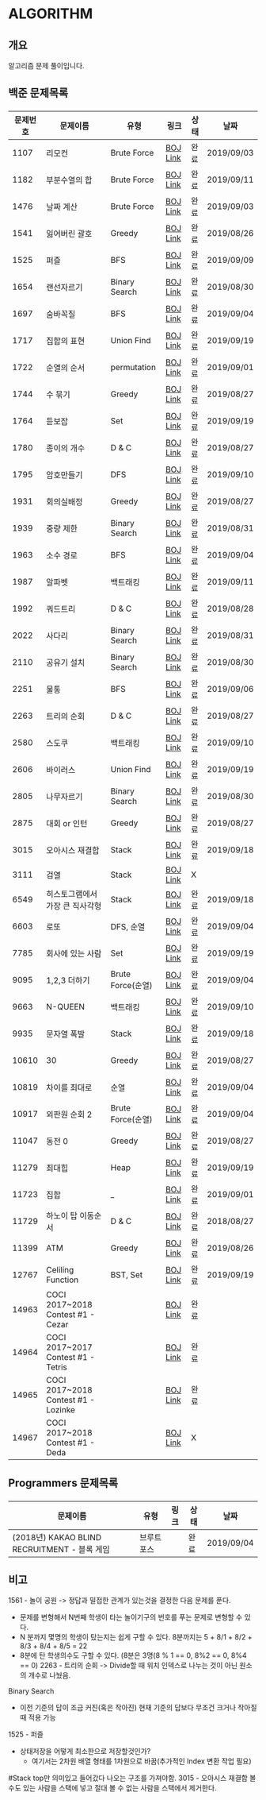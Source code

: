 # ALGORITHM

## 개요
알고리즘 문제 풀이입니다.

## 백준 문제목록
###
문제번호 | 문제이름 | 유형 | 링크 | 상태 | 날짜
--- | --- | --- | --- | --- | ---
1107 | 리모컨 | Brute Force | [BOJ Link](https://www.acmicpc.net/problem/1107) | 완료 | 2019/09/03
1182 | 부분수열의 합 | Brute Force | [BOJ Link](https://www.acmicpc.net/problem/1182) | 완료 | 2019/09/11
1476 | 날짜 계산 | Brute Force | [BOJ Link](https://www.acmicpc.net/problem/1476) | 완료 | 2019/09/03
1541 | 잃어버린 괄호 | Greedy | [BOJ Link](https://www.acmicpc.net/problem/1541) | 완료 | 2019/08/26
1525 | 퍼즐 | BFS | [BOJ Link](https://www.acmicpc.net/problem/1654) | 완료 | 2019/09/09
1654 | 랜선자르기 | Binary Search | [BOJ Link](https://www.acmicpc.net/problem/1654) | 완료 | 2019/08/30
1697 | 숨바꼭질 | BFS | [BOJ Link](https://www.acmicpc.net/problem/1697) | 완료 | 2019/09/04
1717 | 집합의 표현 | Union Find | [BOJ Link](https://www.acmicpc.net/problem/1717) | 완료 | 2019/09/19
1722 | 순열의 순서 | permutation | [BOJ Link](https://www.acmicpc.net/problem/1722) | 완료 | 2019/09/01
1744 | 수 묶기 | Greedy | [BOJ Link](https://www.acmicpc.net/problem/1744) | 완료 | 2019/08/27
1764 | 듣보잡 | Set | [BOJ Link](https://www.acmicpc.net/problem/1764) | 완료 | 2019/09/19
1780 | 종이의 개수 | D & C | [BOJ Link](https://www.acmicpc.net/problem/1780) | 완료 | 2019/08/27
1795 | 암호만들기 | DFS | [BOJ Link](https://www.acmicpc.net/problem/1795) | 완료 | 2019/09/10
1931 | 회의실배정 | Greedy | [BOJ Link](https://www.acmicpc.net/problem/1931) | 완료 | 2019/08/27
1939 | 중량 제한 | Binary Search | [BOJ Link](https://www.acmicpc.net/problem/1939) | 완료 | 2019/08/31
1963 | 소수 경로 | BFS | [BOJ Link](https://www.acmicpc.net/problem/1963) | 완료 | 2019/09/04
1987 | 알파벳 | 백트래킹 | [BOJ Link](https://www.acmicpc.net/problem/1987) | 완료 | 2019/09/11
1992 | 쿼드트리 | D & C | [BOJ Link](https://www.acmicpc.net/problem/1992) | 완료 | 2019/08/28
2022 | 사다리 | Binary Search | [BOJ Link](https://www.acmicpc.net/problem/1992) | 완료 | 2019/08/31
2110 | 공유기 설치 | Binary Search | [BOJ Link](https://www.acmicpc.net/problem/2110) | 완료 | 2019/08/30
2251 | 물통 | BFS | [BOJ Link](https://www.acmicpc.net/problem/2251) | 완료 | 2019/09/06
2263 | 트리의 순회 | D & C | [BOJ Link](https://www.acmicpc.net/problem/2263) | 완료 | 2019/08/27
2580 | 스도쿠 | 백트래킹 | [BOJ Link](https://www.acmicpc.net/problem/2580) | 완료 | 2019/09/10
2606 | 바이러스 | Union Find | [BOJ Link](https://www.acmicpc.net/problem/2606) | 완료 | 2019/09/19
2805 | 나무자르기 | Binary Search | [BOJ Link](https://www.acmicpc.net/problem/2805) | 완료 | 2019/08/30
2875 | 대회 or 인턴 | Greedy | [BOJ Link](https://www.acmicpc.net/problem/2875) | 완료 | 2019/08/27
3015 | 오아시스 재결합 | Stack | [BOJ Link](https://www.acmicpc.net/problem/3014) | 완료 | 2019/09/18
3111 | 검열 | Stack | [BOJ Link](https://www.acmicpc.net/problem/3111) | X | 
6549 | 히스토그램에서 가장 큰 직사각형 | Stack | [BOJ Link](https://www.acmicpc.net/problem/6549) | 완료 | 2019/09/18
6603 | 로또 | DFS, 순열 | [BOJ Link](https://www.acmicpc.net/problem/6603) | 완료 | 2019/09/04
7785 | 회사에 있는 사람 | Set | [BOJ Link](https://www.acmicpc.net/problem/7785) | 완료 | 2019/09/19
9095 | 1,2,3 더하기 | Brute Force(순열) | [BOJ Link](https://www.acmicpc.net/problem/9095) | 완료 | 2019/09/04
9663 | N-QUEEN | 백트래킹 | [BOJ Link](https://www.acmicpc.net/problem/9663) | 완료 | 2019/09/10
9935 | 문자열 폭발 | Stack | [BOJ Link](https://www.acmicpc.net/problem/9935) | 완료 | 2019/09/18
10610 | 30 | Greedy | [BOJ Link](https://www.acmicpc.net/problem/10610) | 완료 | 2019/08/27
10819 | 차이를 최대로 | 순열 | [BOJ Link](https://www.acmicpc.net/problem/10819) | 완료 | 2019/09/04
10917 | 외판원 순회 2 | Brute Force(순열) | [BOJ Link](https://www.acmicpc.net/problem/10917) | 완료 | 2019/09/04
11047 | 동전 0 | Greedy | [BOJ Link](https://www.acmicpc.net/problem/11047) | 완료 | 2019/08/27
11279 | 최대힙 | Heap | [BOJ Link](https://www.acmicpc.net/problem/11279) | 완료 | 2019/09/19
11723 | 집합 | _ | [BOJ Link](https://www.acmicpc.net/problem/11723) | 완료 | 2019/09/01
11729 | 하노이 탑 이동순서 | D & C | [BOJ Link](https://www.acmicpc.net/problem/11729) | 완료 | 2018/08/27
11399 | ATM | Greedy | [BOJ Link](https://www.acmicpc.net/problem/11399) | 완료 | 2019/08/26
12767 | Celiling Function | BST, Set | [BOJ Link](https://www.acmicpc.net/problem/12767) | 완료 | 2019/09/19
14963 | COCI 2017~2018 Contest #1 - Cezar |  | [BOJ Link](https://www.acmicpc.net/problem/14963) | 완료
14964 | COCI 2017~2017 Contest #1 - Tetris | | [BOJ Link](https://www.acmicpc.net/problem/14964) | 완료
14965 | COCI 2017~2018 Contest #1 - Lozinke | | [BOJ Link](https://www.acmicpc.net/problem/14965) | 완료
14967 | COCI 2017~2018 Contest #1 - Deda | | [BOJ Link](https://www.acmicpc.net/problem/14967) | X

## Programmers 문제목록
###
문제이름 | 유형 | 링크 | 상태 | 날짜
--- | --- | --- | --- | ---
(2018년) KAKAO BLIND RECRUITMENT - 블록 게임 | 브루트 포스 | | 완료 | 2019/09/04

## 비고
1561 - 놀이 공원
-> 정답과 밀접한 관계가 있는것을 결정한 다음 문제를 푼다.
 - 문제를 변형해서 N번째 학생이 타는 놀이기구의 번호를 푸는 문제로 변형할 수 있다.
 - N 분까지 몇명의 학생이 탔는지는 쉽게 구할 수 있다. 8분까지는 5 + 8/1 + 8/2 + 8/3 + 8/4 + 8/5 = 22
 - 8분에 탄 학생의수도 구할 수 있다. (8분은 3명(8 % 1 == 0, 8%2 == 0, 8%4 == 0)
2263 - 트리의 순회
-> Divide할 때 위치 인덱스로 나누는 것이 아닌 원소의 개수로 나눴음.

Binary Search
- 이전 기준의 답이 조금 커진(혹은 작아진) 현재 기준의 답보다 무조건 크거나 작아질 때 적용 가능

1525 - 퍼즐
- 상태저장을 어떻게 최소한으로 저장할것인가?
  - 여기서는 2차원 배열 형태를 1차원으로 바꿈(추가적인 Index 변환 작업 필요)


#Stack
 top만 의미있고 들어갔다 나오는 구조를 가져야함.
3015 - 오아시스 재결합
볼 수도 있는 사람을 스택에 넣고 절대 볼 수 없는 사람을 스택에서 제거한다.